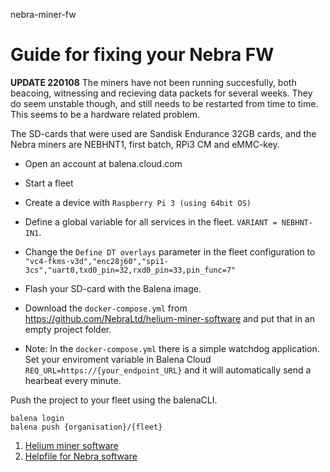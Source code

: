 nebra-miner-fw

# Guide for fixing your Nebra FW

**UPDATE 220108** The miners have not been running succesfully, both beacoing, witnessing and recieving data packets for several weeks. They do seem unstable though, and still needs to be restarted from time to time. This seems to be a hardware related problem.

The SD-cards that were used are Sandisk Endurance 32GB cards, and the Nebra miners are NEBHNT1, first batch, RPi3 CM and eMMC-key.

- Open an account at balena.cloud.com
- Start a fleet
- Create a device with `Raspberry Pi 3 (using 64bit OS)`
- Define a global variable for all services in the fleet. `VARIANT = NEBHNT-IN1`.
- Change the `Define DT overlays` parameter in the fleet configuration to `"vc4-fkms-v3d","enc28j60","spi1-3cs","uart0,txd0_pin=32,rxd0_pin=33,pin_func=7"`
- Flash your SD-card with the Balena image.
- Download the `docker-compose.yml` from https://github.com/NebraLtd/helium-miner-software and put that in an empty project folder.

- Note: In the `docker-compose.yml` there is a simple watchdog application. Set your enviroment variable in Balena Cloud `REQ_URL=https://{your_endpoint_URL}` and it will automatically send a hearbeat every minute. 


Push the project to your fleet using the balenaCLI.

```
balena login
balena push {organisation}/{fleet}
```

1. [Helium miner software](https://github.com/NebraLtd/helium-miner-software)
2. [Helpfile for Nebra software](https://githubhelp.com/Xykon/helium-miner-software)
